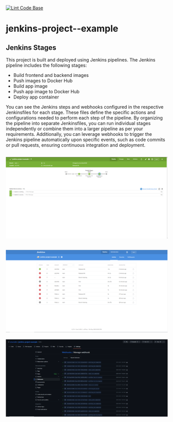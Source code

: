 [![Lint Code Base](https://github.com/bretfisher/docker-ci-automation/actions/workflows/call-super-linter.yaml/badge.svg)](https://github.com/onurozkn/jenkins-project-example/actions/workflows/docker-image.yml)

# jenkins-project--example

## Jenkins Stages

This project is built and deployed using Jenkins pipelines. The Jenkins pipeline includes the following stages:

- Build frontend and backend images
- Push images to Docker Hub
- Build app image
- Push app image to Docker Hub
- Deploy app container

You can see the Jenkins steps and webhooks configured in the respective Jenkinsfiles for each stage. These files define the specific actions and configurations needed to perform each step of the pipeline. By organizing the pipeline into separate Jenkinsfiles, you can run individual stages independently or combine them into a larger pipeline as per your requirements. Additionally, you can leverage webhooks to trigger the Jenkins pipeline automatically upon specific events, such as code commits or pull requests, ensuring continuous integration and deployment.

![My Image](./capture1.PNG)
-----
![My Image](./Capture2.PNG)
-----
![My Image](./Capture3.PNG)

